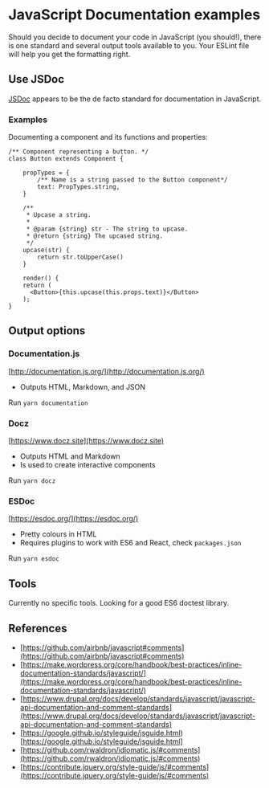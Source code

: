 # JavaScript Documentation examples

Should you decide to document your code in JavaScript (you should!), there is one standard and several output tools available to you. Your ESLint file will help you get the formatting right.

## Use JSDoc

[JSDoc](http://usejsdoc.org/) appears to be the de facto standard for documentation in JavaScript.

### Examples

Documenting a component and its functions and properties:

```
/** Component representing a button. */
class Button extends Component {

    propTypes = {
        /** Name is a string passed to the Button component*/
        text: PropTypes.string,
    }

    /**
     * Upcase a string.
     *
     * @param {string} str - The string to upcase.
     * @return {string} The upcased string.
     */
    upcase(str) {
        return str.toUpperCase()
    }

    render() {
    return (
      <Button>{this.upcase(this.props.text)}</Button>
    );
}

```

## Output options

### Documentation.js

[http://documentation.js.org/](http://documentation.js.org/)

- Outputs HTML, Markdown, and JSON

Run `yarn documentation`

### Docz

[https://www.docz.site](https://www.docz.site)

- Outputs HTML and Markdown
- Is used to create interactive components

Run `yarn docz`

### ESDoc

[https://esdoc.org/](https://esdoc.org/)

- Pretty colours in HTML
- Requires plugins to work with ES6 and React, check `packages.json`

Run `yarn esdoc`

## Tools

Currently no specific tools. Looking for a good ES6 doctest library.

## References

- [https://github.com/airbnb/javascript#comments](https://github.com/airbnb/javascript#comments)
- [https://make.wordpress.org/core/handbook/best-practices/inline-documentation-standards/javascript/](https://make.wordpress.org/core/handbook/best-practices/inline-documentation-standards/javascript/)
- [https://www.drupal.org/docs/develop/standards/javascript/javascript-api-documentation-and-comment-standards](https://www.drupal.org/docs/develop/standards/javascript/javascript-api-documentation-and-comment-standards)
- [https://google.github.io/styleguide/jsguide.html)[https://google.github.io/styleguide/jsguide.html]
- [https://github.com/rwaldron/idiomatic.js/#comments](https://github.com/rwaldron/idiomatic.js/#comments)
- [https://contribute.jquery.org/style-guide/js/#comments](https://contribute.jquery.org/style-guide/js/#comments)
